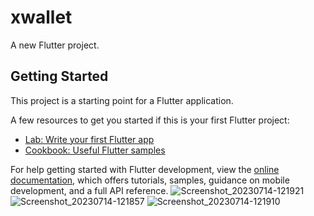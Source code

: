 # xwallet

A new Flutter project.

## Getting Started

This project is a starting point for a Flutter application.

A few resources to get you started if this is your first Flutter project:

- [Lab: Write your first Flutter app](https://docs.flutter.dev/get-started/codelab)
- [Cookbook: Useful Flutter samples](https://docs.flutter.dev/cookbook)

For help getting started with Flutter development, view the
[online documentation](https://docs.flutter.dev/), which offers tutorials,
samples, guidance on mobile development, and a full API reference.
![Screenshot_20230714-121921](https://github.com/kippbrian/xwallet-flutter/assets/95033567/0ad262d5-c170-4806-b21e-6e56af4e6f47)
![Screenshot_20230714-121857](https://github.com/kippbrian/xwallet-flutter/assets/95033567/320b0e50-d481-4c35-a598-d296f919dbb7)
![Screenshot_20230714-121910](https://github.com/kippbrian/xwallet-flutter/assets/95033567/2a730a8a-8a5c-4951-be62-e160a8962cd6)
